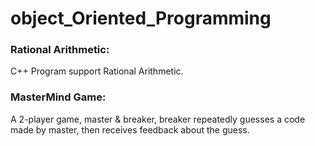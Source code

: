# object_Oriented_Programming

### Rational Arithmetic:

C++ Program support Rational Arithmetic.

### MasterMind Game:

A 2-player game, master & breaker, breaker repeatedly guesses a code made by master, then receives feedback about the guess.
